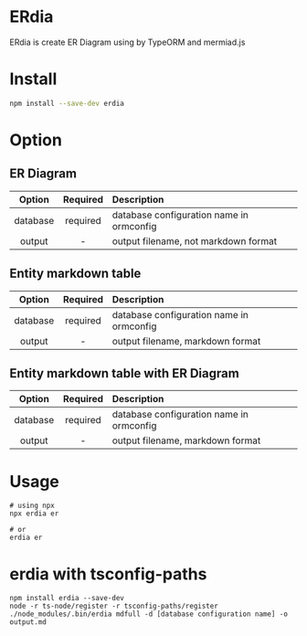 # ERdia
ERdia is create ER Diagram using by TypeORM and mermiad.js

# Install

```sh
npm install --save-dev erdia
```

# Option

## ER Diagram
| Option | Required | Description |
| :-: | :-: | :- |
| database | required | database configuration name in ormconfig |
| output | - | output filename, not markdown format |

## Entity markdown table
| Option | Required | Description |
| :-: | :-: | :- |
| database | required | database configuration name in ormconfig |
| output | - | output filename, markdown format |

## Entity markdown table with ER Diagram
| Option | Required | Description |
| :-: | :-: | :- |
| database | required | database configuration name in ormconfig |
| output | - | output filename, markdown format |

# Usage
```
# using npx
npx erdia er

# or 
erdia er
```

# erdia with tsconfig-paths
```
npm install erdia --save-dev
node -r ts-node/register -r tsconfig-paths/register ./node_modules/.bin/erdia mdfull -d [database configuration name] -o output.md
```
